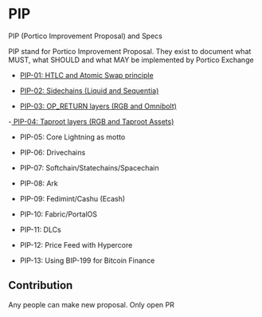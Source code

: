 # PIP
PIP (Portico Improvement Proposal) and Specs

PIP stand for Portico Improvement Proposal. They exist to document what MUST, what SHOULD and what MAY be implemented by Portico Exchange

- [PIP-01: HTLC and Atomic Swap principle](https://github.com/PorticoExchange/PIP/blob/main/PIP%20/PIP-01.md)

- [PIP-02: Sidechains (Liquid and Sequentia)](https://github.com/PorticoExchange/PIP/blob/main/PIP%20/PIP-02.md)

- [PIP-03: OP_RETURN layers (RGB and Omnibolt)](https://github.com/PorticoExchange/PIP/blob/main/PIP%20/PIP-03.md)

-[ PIP-04: Taproot layers  (RGB and Taproot Assets)](https://github.com/PorticoExchange/PIP/blob/main/PIP%20/PIP-04.md)

- PIP-05: Core Lightning as motto

- PIP-06: Drivechains 

- PIP-07: Softchain/Statechains/Spacechain

- PIP-08: Ark

- PIP-09: Fedimint/Cashu (Ecash)

- PIP-10: Fabric/PortalOS

- PIP-11: DLCs

- PIP-12: Price Feed with Hypercore

- PIP-13: Using BIP-199 for Bitcoin Finance

## Contribution

Any people can make new proposal. Only open PR
